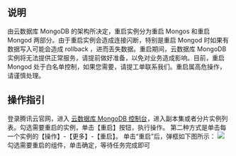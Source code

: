 ## 说明 
由云数据库 MongoDB 的架构所决定，重启实例分为重启 Mongos 和重启  Mongod 两部分。由于重启实例会造成连接闪断，特别是重启 Mongod 时如果有数据写入可能会造成 rollback ，进而丢失数据。重启期间，云数据库 MongoDB 实例将无法提供正常服务，请提前做好准备，以免对业务造成影响。目前，重启 Mongod 处于白名单控制，如果您需要，请提工单联系我们。重启属高危操作，请谨慎处理。

## 操作指引 
登录腾讯云官网，进入 [云数据库 MongoDB 控制台](https://console.cloud.tencent.com/mongodb)，进入副本集或者分片实例列表。勾选需要重启的实例，单击【重启】按钮，执行操作。
第二种方式是单击每一个实例的【操作】-【更多】-【重启】。
单击“重启”后，弹框如下图所示：
![](https://main.qcloudimg.com/raw/b6331e32eb64212ceb7fc4bed98ddff7.png)
勾选需要重启的组件，单击确定，等待任务完成即可
